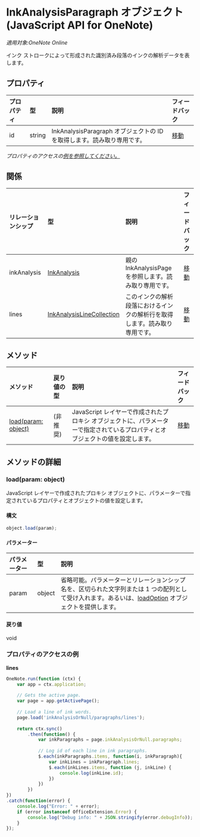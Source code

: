 # <a name="inkanalysisparagraph-object-(javascript-api-for-onenote)"></a>InkAnalysisParagraph オブジェクト (JavaScript API for OneNote)

_適用対象:OneNote Online_  


インク ストロークによって形成された識別済み段落のインクの解析データを表します。

## <a name="properties"></a>プロパティ

| プロパティ     | 型   |説明|フィードバック|
|:---------------|:--------|:----------|:-------|
|id|string|InkAnalysisParagraph オブジェクトの ID を取得します。読み取り専用です。|[移動](https://github.com/OfficeDev/office-js-docs/issues/new?title=OneNote-inkAnalysisParagraph-id)|

_プロパティのアクセスの[例を参照してください。](#property-access-examples)_

## <a name="relationships"></a>関係
| リレーションシップ | 型   |説明| フィードバック|
|:---------------|:--------|:----------|:-------|
|inkAnalysis|[InkAnalysis](inkanalysis.md)|親の InkAnalysisPage を参照します。読み取り専用です。|[移動](https://github.com/OfficeDev/office-js-docs/issues/new?title=OneNote-inkAnalysisParagraph-inkAnalysis)|
|lines|[InkAnalysisLineCollection](inkanalysislinecollection.md)|このインクの解析段落におけるインクの解析行を取得します。読み取り専用です。|[移動](https://github.com/OfficeDev/office-js-docs/issues/new?title=OneNote-inkAnalysisParagraph-lines)|

## <a name="methods"></a>メソッド

| メソッド           | 戻り値の型    |説明| フィードバック|
|:---------------|:--------|:----------|:-------|
|[load(param: object)](#loadparam-object)|(非推奨)|JavaScript レイヤーで作成されたプロキシ オブジェクトに、パラメーターで指定されているプロパティとオブジェクトの値を設定します。|[移動](https://github.com/OfficeDev/office-js-docs/issues/new?title=OneNote-inkAnalysisParagraph-load)|

## <a name="method-details"></a>メソッドの詳細


### <a name="load(param:-object)"></a>load(param: object)
JavaScript レイヤーで作成されたプロキシ オブジェクトに、パラメーターで指定されているプロパティとオブジェクトの値を設定します。

#### <a name="syntax"></a>構文
```js
object.load(param);
```

#### <a name="parameters"></a>パラメーター
| パラメーター    | 型   |説明|
|:---------------|:--------|:----------|
|param|object|省略可能。パラメーターとリレーションシップ名を、区切られた文字列または 1 つの配列として受け入れます。あるいは、[loadOption](loadoption.md) オブジェクトを提供します。|

#### <a name="returns"></a>戻り値
void
### <a name="property-access-examples"></a>プロパティのアクセスの例

**lines**
```js
OneNote.run(function (ctx) {        
    var app = ctx.application;
    
    // Gets the active page.
    var page = app.getActivePage();
    
    // Load a line of ink words.
    page.load('inkAnalysisOrNull/paragraphs/lines');
    
    return ctx.sync()
        .then(function() {
            var inkParagraphs = page.inkAnalysisOrNull.paragraphs;
            
            // Log id of each line in ink paragraphs.
            $.each(inkParagraphs.items, function(i, inkParagraph){
                var inkLines = inkParagraph.lines;
                $.each(inkLines.items, function (j, inkLine) {
                    console.log(inkLine.id);
                })
            })
        })
})
.catch(function(error) {
    console.log("Error: " + error);
    if (error instanceof OfficeExtension.Error) {
        console.log("Debug info: " + JSON.stringify(error.debugInfo));
    }
}); 
```